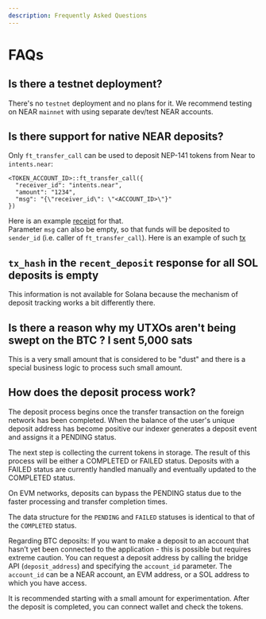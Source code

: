 ```yaml
---
description: Frequently Asked Questions
---
```


# FAQs

## Is there a testnet deployment?

There's no `testnet` deployment and no plans for it. We recommend testing on NEAR `mainnet` with using separate dev/test NEAR accounts.

## Is there support for native NEAR deposits?

Only  `ft_transfer_call` can be used to deposit NEP-141 tokens from Near to `intents.near`:


```
<TOKEN_ACCOUNT_ID>::ft_transfer_call({
  "receiver_id": "intents.near",
  "amount": "1234",
  "msg": "{\"receiver_id\": \"<ACCOUNT_ID>\"}"
})
```

Here is an example [receipt](https://nearblocks.io/txns/EwmeXzZJStA6e5JB49vgxNYJDemqeYCFGvPH7zapP1Fw#execution#4tyaF4MnMcNQVqrg3kXzsH9277ErDeCXS9g3c2keV38G) for that.\
Parameter `msg` can also be empty, so that funds will be deposited to `sender_id` (i.e. caller of `ft_transfer_call`). Here is an example of such [tx](https://nearblocks.io/txns/HoWpAR8dF5azsUVaQWrBW5VsRve5X4dwr9GGiHWj3R1P#execution)

## `tx_hash` in the `recent_deposit` response for all SOL deposits is empty

This information is not available for Solana because the mechanism of deposit tracking works a bit differently there.

## Is there a reason why my UTXOs aren't being swept on the BTC ? I sent 5,000 sats

This is a very small amount that is considered to be "dust" and there is a special business logic to process such small amount.

## How does the deposit process work?

The deposit process begins once the transfer transaction on the foreign network has been completed.  When the balance of the user's unique deposit address has become positive our indexer generates a deposit event and assigns it a PENDING status.

The next step is collecting the current tokens in storage. The result of this process will be either a COMPLETED or FAILED status. Deposits with a FAILED status are currently handled manually and eventually updated to the COMPLETED status.

On EVM networks, deposits can bypass the PENDING status due to the faster processing and transfer completion times.

The data structure for the `PENDING` and `FAILED` statuses is identical to that of the `COMPLETED` status.

Regarding BTC deposits: If you want to make a deposit to an account that hasn’t yet been connected to the application - this is possible but requires extreme caution. You can request a deposit address by calling the bridge API (`deposit_address`) and specifying the `account_id` parameter. The `account_id` can be a NEAR account, an EVM address, or a SOL address to which you have access.

It is recommended starting with a small amount for experimentation. After the deposit is completed, you can connect wallet and check the tokens.







